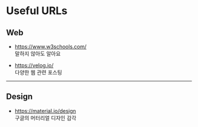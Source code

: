 # Useful URLs

## Web

* https://www.w3schools.com/   
말하지 않아도 알아요

* https://velog.io/   
다양한 웹 관련 포스팅

----------------------------------
## Design
* https://material.io/design   
구글의 머터리얼 디자인 감각